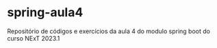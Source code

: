 # spring-aula4
Repositório de códigos e exercícios da aula 4 do modulo spring boot do curso NExT 2023.1
